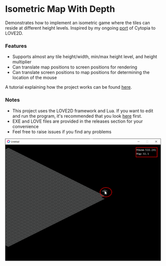 # Isometric Map With Depth
Demonstrates how to implement an isometric game where the tiles can reside at different height levels. Inspired by my ongoing [port](http://https://github.com/KINGTUT10101/LoveCytopia "port") of Cytopia to LOVE2D.


### Features

- Supports almost any tile height/width, min/max height level, and height multiplier
- Can translate map positions to screen positions for rendering
- Can translate screen positions to map positions for determining the location of the mouse

A tutorial explaining how the project works can be found [here](http://https://sites.google.com/view/kingtuts-blog/articles/making-an-isometric-map-with-height "here").

### Notes
- This project uses the LOVE2D framework and Lua. If you want to edit and run the program, it's recommended that you look [here](http://https://love2d.org/wiki/Getting_Started "here") first.
- EXE and LOVE files are provided in the releases section for your convenience
- Feel free to raise issues if you find any problems


![](https://github.com/KINGTUT10101/IsometricMapWithDepth/blob/master/thumbnail.png)
